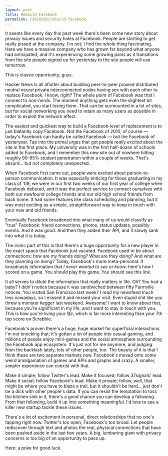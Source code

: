 ```yaml
---
layout: post
title: Rebuild Facebook
permalink: /2010/05/rebuild-facebook
--- 
```


It seems like every day this past week there's been some new story about privacy issues and security holes at Facebook. People are starting to get really pissed at the company. I'm not; I find the whole thing fascinating. Here we have a massive company who has grown far beyond what anyone had anticipated, and it's experiencing some growing pains as it transitions from the site people signed up for yesterday to the site people will use tomorrow.

This is classic opportunity, guys.

Hacker News is all aflutter about building peer-to-peer proxied distributed neutral neural private interconnected nodes having sex with each other to replace Facebook. I know, right? The whole point of Facebook was that I connect to *non-nerds*. The moment anything gets even the slightest bit complicated, you start losing them. That can be surmounted in a lot of sites, but for social networking you need to retain as many users as possible in order to exploit the network effect.

The easiest and quickest way to build a Facebook-level of replacement is to just blatantly copy Facebook. Not the Facebook of 2010, of course — today's Facebook can hardly be called Facebook — but the Facebook of yesteryear. Tap into the primal urges that got people *really excited* about the site in the first place. My university was in the first half-dozen of schools added to Facebook, and I remember this new site out of nowhere hitting roughly 90-95% student penetration within a couple of weeks. That's absurd... but not completely unexpected.

When Facebook first came out, people were excited about person-to-person communication. It was especially enticing for those graduating in my class of '08; we were in our first two weeks of our first year of college when Facebook debuted, and it was the perfect service to connect ourselves with both our newfound college friends and our old high school friends from back home. It had some features like class scheduling and planning, but it was most exciting as a simple, straightforward way to keep in touch with your new and old friends.

Eventually Facebook broadened into what many of us would classify as "true" Facebook: friend connections, photos, status updates, possibly events. And it was good. And then they added their API, and it slowly sank into what it is today.

The ironic part of this is that there's a huge opportunity for a new player in the exact space that Facebook just vacated. Facebook used to be about connections: how are my friends doing? What are they doing? And what are they planning on doing? Today, Facebook's more meta-personal. It broadcasts information that *I never wanted to see or know*: here's how I scored on a game. You should play this game. You should see this link.

It all serves to dilute the information that really matters in life. Oh? You had a baby? I didn't notice because it was sandwiched between fifty Farmville notices. You visited San Francisco last week? I read my newsfeed much less nowadays, so I missed it and missed your visit. Even stupid shit like you threw a monster kegger last weekend. Awesome! *I* want to know about that, because you're significant in my life, and *I* want to stay in touch with you. This is how you're *living your life*, which is far more interesting than your 7th top score on Scrabble.

Facebook's proven there's a huge, huge market for superficial interactions. I'm not knocking that; it's gotten a lot of people into casual gaming, and millions of people enjoy mini-games and the social atmosphere surrounding the Facebook app ecosystem. It's just not for me anymore, and judging from the backlash lately, lots of other people, too. The beauty of it is that I think these are two separate markets now. Facebook's moved onto some weird amalgamation of games and APIs and graphs and crazy. A smaller, simpler experience can coexist with that.

Make it simple; follow Twitter's lead. Make it focused; follow 37signals' lead. Make it social; follow Facebook's lead. Make it private; follow, well, that might be where you have to blaze a trail, but it shouldn't be hard... just don't be a dick with other people's data. If you can resist the temptation to toss the kitchen sink in it, there's a good chance you can develop a following. From that following, build it up into something meaningful. I'd love to see a killer new startup tackle these issues. 

There's a lot of excitement in personal, direct relationships that no one's tapping right now. Twitter's too open, Facebook's too broad. Let people rediscover through text and photos the real, physical connections that have been pushed aside in the last few years. A big, lumbering giant with privacy concerns is too big of an opportunity to pass up.

Here: a poke for good luck.
